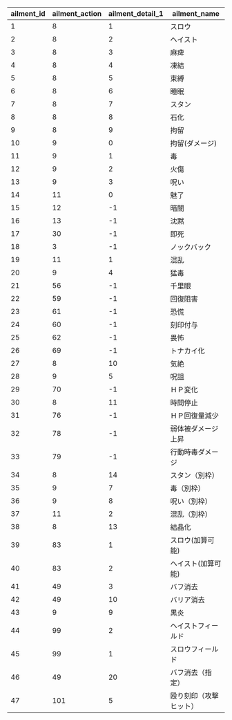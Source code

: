 |ailment_id|ailment_action|ailment_detail_1|ailment_name|
| --- | --- | --- | --- |
|1|8|1|スロウ|
|2|8|2|ヘイスト|
|3|8|3|麻痺|
|4|8|4|凍結|
|5|8|5|束縛|
|6|8|6|睡眠|
|7|8|7|スタン|
|8|8|8|石化|
|9|8|9|拘留|
|10|9|0|拘留(ダメージ)|
|11|9|1|毒|
|12|9|2|火傷|
|13|9|3|呪い|
|14|11|0|魅了|
|15|12|-1|暗闇|
|16|13|-1|沈黙|
|17|30|-1|即死|
|18|3|-1|ノックバック|
|19|11|1|混乱|
|20|9|4|猛毒|
|21|56|-1|千里眼|
|22|59|-1|回復阻害|
|23|61|-1|恐慌|
|24|60|-1|刻印付与|
|25|62|-1|畏怖|
|26|69|-1|トナカイ化|
|27|8|10|気絶|
|28|9|5|呪詛|
|29|70|-1|ＨＰ変化|
|30|8|11|時間停止|
|31|76|-1|ＨＰ回復量減少|
|32|78|-1|弱体被ダメージ上昇|
|33|79|-1|行動時毒ダメージ|
|34|8|14|スタン（別枠）|
|35|9|7|毒（別枠）|
|36|9|8|呪い（別枠）|
|37|11|2|混乱（別枠）|
|38|8|13|結晶化|
|39|83|1|スロウ(加算可能)|
|40|83|2|ヘイスト(加算可能)|
|41|49|3|バフ消去|
|42|49|10|バリア消去|
|43|9|9|黒炎|
|44|99|2|ヘイストフィールド|
|45|99|1|スロウフィールド|
|46|49|20|バフ消去（指定）|
|47|101|5|殴り刻印（攻撃ヒット）|
